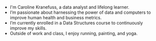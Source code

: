 - I'm Caroline Kranefuss, a data analyst and lifelong learner.
- I’m passionate about harnessing the power of data and computers to improve human health and business metrics.
- I’m currently enrolled in a Data Structures course to continuously improve my skills.
- Outside of work and class, I enjoy running, painting, and yoga.

<!---
caroline-kranefuss/caroline-kranefuss is a ✨ special ✨ repository because its `README.md` (this file) appears on your GitHub profile.
You can click the Preview link to take a look at your changes.
--->
